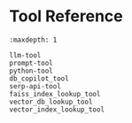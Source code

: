 # Tool Reference

```{toctree}
:maxdepth: 1

llm-tool
prompt-tool
python-tool
db_copilot_tool
serp-api-tool
faiss_index_lookup_tool
vector_db_lookup_tool
vector_index_lookup_tool
```